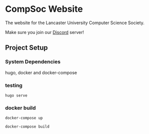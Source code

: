 # CompSoc Website

The website for the Lancaster University Computer Science Society.

Make sure you join our [Discord] server!


## Project Setup

### System Dependencies

hugo, docker and docker-compose

### testing

`hugo serve`

### docker build

`docker-compose up`

`docker-compose build`


[discord]: https://discord.gg/compsoc
